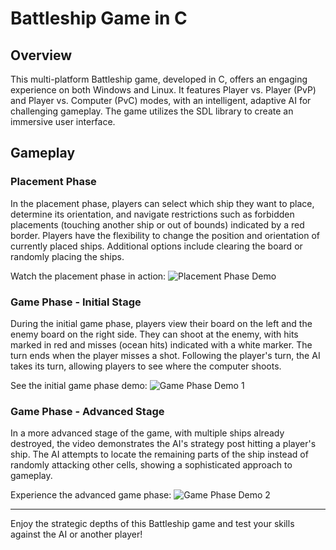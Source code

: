 # Battleship Game in C

## Overview
This multi-platform Battleship game, developed in C, offers an engaging experience on both Windows and Linux. It features Player vs. Player (PvP) and Player vs. Computer (PvC) modes, with an intelligent, adaptive AI for challenging gameplay. The game utilizes the SDL library to create an immersive user interface.

## Gameplay
### Placement Phase
In the placement phase, players can select which ship they want to place, determine its orientation, and navigate restrictions such as forbidden placements (touching another ship or out of bounds) indicated by a red border. Players have the flexibility to change the position and orientation of currently placed ships. Additional options include clearing the board or randomly placing the ships.

Watch the placement phase in action:
![Placement Phase Demo](Assets/Demos/PlacementPhaseDemo.gif)

### Game Phase - Initial Stage
During the initial game phase, players view their board on the left and the enemy board on the right side. They can shoot at the enemy, with hits marked in red and misses (ocean hits) indicated with a white marker. The turn ends when the player misses a shot. Following the player's turn, the AI takes its turn, allowing players to see where the computer shoots.

See the initial game phase demo:
![Game Phase Demo 1](Assets/Demos/GamePhaseDemo1.gif)

### Game Phase - Advanced Stage
In a more advanced stage of the game, with multiple ships already destroyed, the video demonstrates the AI's strategy post hitting a player's ship. The AI attempts to locate the remaining parts of the ship instead of randomly attacking other cells, showing a sophisticated approach to gameplay.

Experience the advanced game phase:
![Game Phase Demo 2](Assets/Demos/GamePhaseDemo2.gif)

---

Enjoy the strategic depths of this Battleship game and test your skills against the AI or another player!
